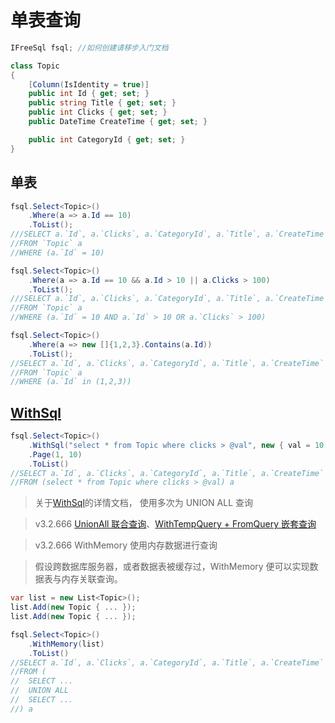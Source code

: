 # 单表查询

```csharp
IFreeSql fsql; //如何创建请移步入门文档

class Topic
{
    [Column(IsIdentity = true)]
    public int Id { get; set; }
    public string Title { get; set; }
    public int Clicks { get; set; }
    public DateTime CreateTime { get; set; }

    public int CategoryId { get; set; }
}
```

## 单表

```csharp
fsql.Select<Topic>()
    .Where(a => a.Id == 10)
    .ToList();
///SELECT a.`Id`, a.`Clicks`, a.`CategoryId`, a.`Title`, a.`CreateTime`
//FROM `Topic` a
//WHERE (a.`Id` = 10)

fsql.Select<Topic>()
    .Where(a => a.Id == 10 && a.Id > 10 || a.Clicks > 100)
    .ToList();
///SELECT a.`Id`, a.`Clicks`, a.`CategoryId`, a.`Title`, a.`CreateTime`
//FROM `Topic` a
//WHERE (a.`Id` = 10 AND a.`Id` > 10 OR a.`Clicks` > 100)

fsql.Select<Topic>()
    .Where(a => new []{1,2,3}.Contains(a.Id))
    .ToList();
//SELECT a.`Id`, a.`Clicks`, a.`CategoryId`, a.`Title`, a.`CreateTime`
//FROM `Topic` a
//WHERE (a.`Id` in (1,2,3))
```

## [WithSql](withsql.md)

```csharp
fsql.Select<Topic>()
    .WithSql("select * from Topic where clicks > @val", new { val = 10 })
    .Page(1, 10)
    .ToList()
//SELECT a.`Id`, a.`Clicks`, a.`CategoryId`, a.`Title`, a.`CreateTime` 
//FROM (select * from Topic where clicks > @val) a 
```

> 关于[WithSql](withsql.md)的详情文档， 使用多次为 UNION ALL 查询

> v3.2.666 [UnionAll 联合查询](unionall.md)、[WithTempQuery + FromQuery 嵌套查询](withtempquery.md)

> v3.2.666 WithMemory 使用内存数据进行查询

> 假设跨数据库服务器，或者数据表被缓存过，WithMemory 便可以实现数据表与内存关联查询。

```csharp
var list = new List<Topic>();
list.Add(new Topic { ... });
list.Add(new Topic { ... });

fsql.Select<Topic>()
    .WithMemory(list)
    .ToList()
//SELECT a.`Id`, a.`Clicks`, a.`CategoryId`, a.`Title`, a.`CreateTime` 
//FROM (
//  SELECT ...
//  UNION ALL
//  SELECT ...
//) a 
```
